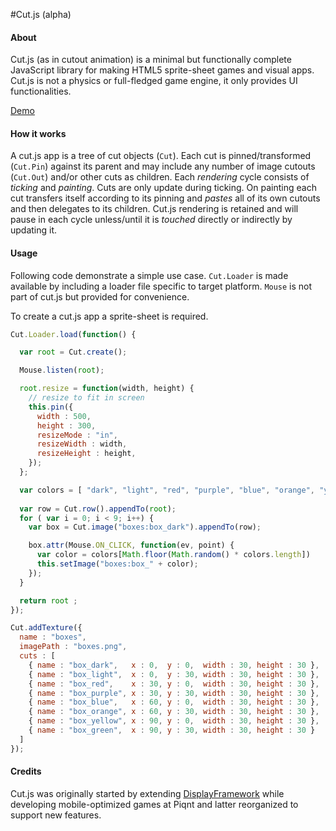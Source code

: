#Cut.js (alpha)

#### About

Cut.js (as in cutout animation) is a minimal but functionally complete JavaScript library for making HTML5 sprite-sheet games and visual apps. Cut.js is not a physics or full-fledged game engine, it only provides UI functionalities.

[Demo](http://piqnt.github.io/cut.js/examples/sandbox/index.html)

#### How it works

A cut.js app is a tree of cut objects (`Cut`). Each cut is pinned/transformed (`Cut.Pin`) against its parent and may include any number of image cutouts (`Cut.Out`) and/or other cuts as children. Each *rendering* cycle consists of *ticking* and *painting*. Cuts are only update during ticking. On painting each cut transfers itself according to its pinning and *pastes* all of its own cutouts and then delegates to its children. Cut.js rendering is retained and will pause in each cycle unless/until it is *touched* directly or indirectly by updating it.

#### Usage

Following code demonstrate a simple use case. `Cut.Loader` is made available by including a loader file specific to target platform. `Mouse` is not part of cut.js but provided for convenience.

To create a cut.js app a sprite-sheet is required.


```js
Cut.Loader.load(function() {

  var root = Cut.create();

  Mouse.listen(root);

  root.resize = function(width, height) {
    // resize to fit in screen
    this.pin({
      width : 500,
      height : 300,
      resizeMode : "in",
      resizeWidth : width,
      resizeHeight : height,
    });
  };

  var colors = [ "dark", "light", "red", "purple", "blue", "orange", "yellow", "green" ];
    
  var row = Cut.row().appendTo(root);
  for ( var i = 0; i < 9; i++) {
    var box = Cut.image("boxes:box_dark").appendTo(row);

    box.attr(Mouse.ON_CLICK, function(ev, point) {
      var color = colors[Math.floor(Math.random() * colors.length])
      this.setImage("boxes:box_" + color);
    });
  }

  return root ;
});

Cut.addTexture({
  name : "boxes",
  imagePath : "boxes.png",
  cuts : [
    { name : "box_dark",   x : 0,  y : 0,  width : 30, height : 30 },
    { name : "box_light",  x : 0,  y : 30, width : 30, height : 30 },
    { name : "box_red",    x : 30, y : 0,  width : 30, height : 30 },
    { name : "box_purple", x : 30, y : 30, width : 30, height : 30 },
    { name : "box_blue",   x : 60, y : 0,  width : 30, height : 30 },
    { name : "box_orange", x : 60, y : 30, width : 30, height : 30 },
    { name : "box_yellow", x : 90, y : 0,  width : 30, height : 30 },
    { name : "box_green",  x : 90, y : 30, width : 30, height : 30 }
  ]
});
```


#### Credits

Cut.js was originally started by extending [DisplayFramework](https://github.com/phonegap/phonegap-app-fast-canvas/blob/master/Android/assets/www/DisplayFramework.js) while developing mobile-optimized games at Piqnt and latter reorganized to support new features.
